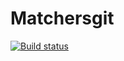 # Matchersgit 

[![Build status](https://ci.appveyor.com/api/projects/status/oitm28y67yx92wkg?svg=true)](https://ci.appveyor.com/project/jigaji/matchers)